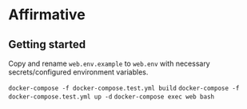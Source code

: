 # Affirmative

## Getting started
Copy and rename `web.env.example` to `web.env` with necessary
secrets/configured environment variables.

`docker-compose -f docker-compose.test.yml build`
`docker-compose -f docker-compose.test.yml up -d`
`docker-compose exec web bash`
